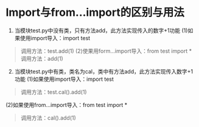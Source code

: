 # Import与from...import的区别与用法
1. 当模块test.py中没有类，只有方法add，此方法实现传入的数字+1功能
(1)如果使用import导入：import  test
> 调用方法：test.add(1)
(2)使果用form...import导入：from  test  import  *
> 调用方法：add(1)
2. 当模块test.py中有类，类名为cal，类中有方法add，此方法实现传入数字+1功能
(1)如果使用import导入：import  test

> 调用方法：test.cal().add(1)

(2)如果使用from...import导入：from  test  import  *

> 调用方法：cal().add(1)
